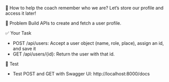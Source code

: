 💭 How to help the coach remember who we are?
Let’s store our profile and access it later!

🎯 Problem
Build APIs to create and fetch a user profile.

✅ Your Task
- POST /api/users: Accept a user object (name, role, place), assign an id, and save it
- GET /api/users/{id}: Return the user with that id.

🧪 Test
- Test POST and GET with Swagger UI: http://localhost:8000/docs
